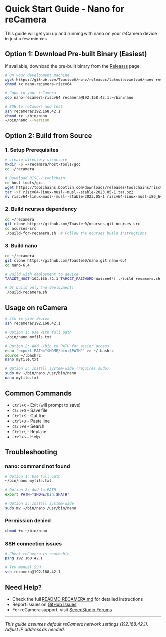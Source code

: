 # Quick Start Guide - Nano for reCamera

This guide will get you up and running with nano on your reCamera device in just a few minutes.

## Option 1: Download Pre-built Binary (Easiest)

If available, download the pre-built binary from the [Releases](https://github.com/Toastee0/nano/releases) page.

```bash
# On your development machine
wget https://github.com/Toastee0/nano/releases/latest/download/nano-recamera-riscv64
chmod +x nano-recamera-riscv64

# Copy to your reCamera
scp nano-recamera-riscv64 recamera@192.168.42.1:~/bin/nano

# SSH to reCamera and test
ssh recamera@192.168.42.1
chmod +x ~/bin/nano
~/bin/nano --version
```

## Option 2: Build from Source

### 1. Setup Prerequisites

```bash
# Create directory structure
mkdir -p ~/recamera/host-tools/gcc
cd ~/recamera

# Download RISC-V toolchain
cd host-tools/gcc
wget https://toolchains.bootlin.com/downloads/releases/toolchains/riscv64-linux-musl/tarballs/riscv64-linux-musl--musl--stable-2023.05-1.tar.bz2
tar -xf riscv64-linux-musl--musl--stable-2023.05-1.tar.bz2
mv riscv64-linux-musl--musl--stable-2023.05-1 riscv64-linux-musl-x86_64
```

### 2. Build ncurses dependency

```bash
cd ~/recamera
git clone https://github.com/Toastee0/ncurses.git ncurses-src
cd ncurses-src
./build-for-recamera.sh  # Follow the ncurses build instructions
```

### 3. Build nano

```bash
cd ~/recamera
git clone https://github.com/Toastee0/nano.git nano-6.4
cd nano-6.4

# Build with deployment to device
TARGET_HOST=192.168.42.1 TARGET_PASSWORD=Watson64! ./build-recamera.sh

# Or build only (no deployment)
./build-recamera.sh
```

## Usage on reCamera

```bash
# SSH to your device
ssh recamera@192.168.42.1

# Option 1: Use with full path
~/bin/nano myfile.txt

# Option 2: Add ~/bin to PATH for easier access
echo 'export PATH="$HOME/bin:$PATH"' >> ~/.bashrc
source ~/.bashrc
nano myfile.txt

# Option 3: Install system-wide (requires sudo)
sudo mv ~/bin/nano /usr/bin/nano
nano myfile.txt
```

## Common Commands

- `Ctrl+X` - Exit (will prompt to save)
- `Ctrl+O` - Save file
- `Ctrl+K` - Cut line
- `Ctrl+U` - Paste line
- `Ctrl+W` - Search
- `Ctrl+\` - Replace
- `Ctrl+G` - Help

## Troubleshooting

### nano: command not found
```bash
# Option 1: Use full path
~/bin/nano myfile.txt

# Option 2: Add to PATH
export PATH="$HOME/bin:$PATH"

# Option 3: Install system-wide
sudo mv ~/bin/nano /usr/bin/nano
```

### Permission denied
```bash
chmod +x ~/bin/nano
```

### SSH connection issues
```bash
# Check reCamera is reachable
ping 192.168.42.1

# Try manual SSH
ssh recamera@192.168.42.1
```

## Need Help?

- Check the full [README-RECAMERA.md](README-RECAMERA.md) for detailed instructions
- Report issues on [GitHub Issues](https://github.com/Toastee0/nano/issues)
- For reCamera support, visit [SeeedStudio Forums](https://forum.seeedstudio.com/)

---
*This guide assumes default reCamera network settings (192.168.42.1). Adjust IP address as needed.*
